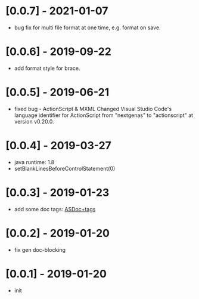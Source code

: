 # [0.0.7] - 2021-01-07
- bug fix for multi file format at one time, e.g. format on save.

# [0.0.6] - 2019-09-22
- add format style for brace.

# [0.0.5] - 2019-06-21
- fixed bug - ActionScript & MXML Changed Visual Studio Code's language identifier for ActionScript from "nextgenas" to "actionscript" at version v0.20.0.

# [0.0.4] - 2019-03-27
- java runtime: 1.8
- setBlankLinesBeforeControlStatement(0)

# [0.0.3] - 2019-01-23
- add some doc tags: [ASDoc+tags](https://cwiki.apache.org/confluence/display/FLEX/ASDoc+tags)

# [0.0.2] - 2019-01-20
- fix gen doc-blocking

# [0.0.1] - 2019-01-20
- init